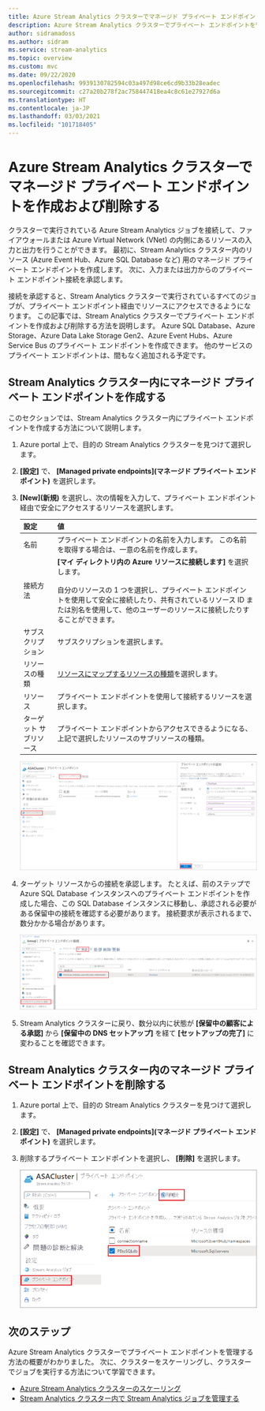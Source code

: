 ```yaml
---
title: Azure Stream Analytics クラスターでマネージド プライベート エンドポイントを作成および削除する
description: Azure Stream Analytics クラスターでプライベート エンドポイントを管理する方法について説明します。
author: sidramadoss
ms.author: sidram
ms.service: stream-analytics
ms.topic: overview
ms.custom: mvc
ms.date: 09/22/2020
ms.openlocfilehash: 9939130782594c03a497d98ce6cd9b33b28eadec
ms.sourcegitcommit: c27a20b278f2ac758447418ea4c8c61e27927d6a
ms.translationtype: HT
ms.contentlocale: ja-JP
ms.lasthandoff: 03/03/2021
ms.locfileid: "101718405"
---
```

# <a name="create-and-delete-managed-private-endpoints-in-an-azure-stream-analytics-cluster"></a>Azure Stream Analytics クラスターでマネージド プライベート エンドポイントを作成および削除する

クラスターで実行されている Azure Stream Analytics ジョブを接続して、ファイアウォールまたは Azure Virtual Network (VNet) の内側にあるリソースの入力と出力を行うことができます。 最初に、Stream Analytics クラスター内のリソース (Azure Event Hub、Azure SQL Database など) 用のマネージド プライベート エンドポイントを作成します。 次に、入力または出力からのプライベート エンドポイント接続を承認します。

接続を承認すると、Stream Analytics クラスターで実行されているすべてのジョブが、プライベート エンドポイント経由でリソースにアクセスできるようになります。 この記事では、Stream Analytics クラスターでプライベート エンドポイントを作成および削除する方法を説明します。 Azure SQL Database、Azure Storage、Azure Data Lake Storage Gen2、Azure Event Hubs、Azure Service Bus のプライベート エンドポイントを作成できます。 他のサービスのプライベート エンドポイントは、間もなく追加される予定です。 

## <a name="create-managed-private-endpoint-in-stream-analytics-cluster"></a>Stream Analytics クラスター内にマネージド プライベート エンドポイントを作成する

このセクションでは、Stream Analytics クラスター内にプライベート エンドポイントを作成する方法について説明します。

1. Azure portal 上で、目的の Stream Analytics クラスターを見つけて選択します。

1. **[設定]** で、 **[Managed private endpoints]\(マネージド プライベート エンドポイント\)** を選択します。

1. **[New]\(新規\)** を選択し、次の情報を入力して、プライベート エンドポイント経由で安全にアクセスするリソースを選択します。

   |設定|値|
   |---|---|
   |名前|プライベート エンドポイントの名前を入力します。 この名前を取得する場合は、一意の名前を作成します。|
   |接続方法|**[マイ ディレクトリ内の Azure リソースに接続します]** を選択します。<br><br>自分のリソースの 1 つを選択し、プライベート エンドポイントを使用して安全に接続したり、共有されているリソース ID または別名を使用して、他のユーザーのリソースに接続したりすることができます。|
   |サブスクリプション|サブスクリプションを選択します。|
   |リソースの種類|[リソースにマップするリソースの種類](../private-link/private-endpoint-overview.md#private-link-resource)を選択します。|
   |リソース|プライベート エンドポイントを使用して接続するリソースを選択します。|
   |ターゲット サブリソース|プライベート エンドポイントからアクセスできるようになる、上記で選択したリソースのサブリソースの種類。|

   ![プライベート エンドポイントの作成エクスペリエンス](./media/private-endpoints/create-private-endpoint.png)

1. ターゲット リソースからの接続を承認します。 たとえば、前のステップで Azure SQL Database インスタンスへのプライベート エンドポイントを作成した場合、この SQL Database インスタンスに移動し、承認される必要がある保留中の接続を確認する必要があります。 接続要求が表示されるまで、数分かかる場合があります。

    ![プライベート エンドポイントを承認する](./media/private-endpoints/approve-private-endpoint.png)

1. Stream Analytics クラスターに戻り、数分以内に状態が **[保留中の顧客による承認]** から **[保留中の DNS セットアップ]** を経て **[セットアップの完了]** に変わることを確認できます。

## <a name="delete-a-managed-private-endpoint-in-a-stream-analytics-cluster"></a>Stream Analytics クラスター内のマネージド プライベート エンドポイントを削除する

1. Azure portal 上で、目的の Stream Analytics クラスターを見つけて選択します。

1. **[設定]** で、 **[Managed private endpoints]\(マネージド プライベート エンドポイント\)** を選択します。

1. 削除するプライベート エンドポイントを選択し、 **[削除]** を選択します。

   ![プライベート エンドポイントを削除する](./media/private-endpoints/delete-private-endpoint.png)

## <a name="next-steps"></a>次のステップ

Azure Stream Analytics クラスターでプライベート エンドポイントを管理する方法の概要がわかりました。 次に、クラスターをスケーリングし、クラスターでジョブを実行する方法について学習できます。

* [Azure Stream Analytics クラスターのスケーリング](scale-cluster.md)
* [Stream Analytics クラスター内で Stream Analytics ジョブを管理する](manage-jobs-cluster.md)
